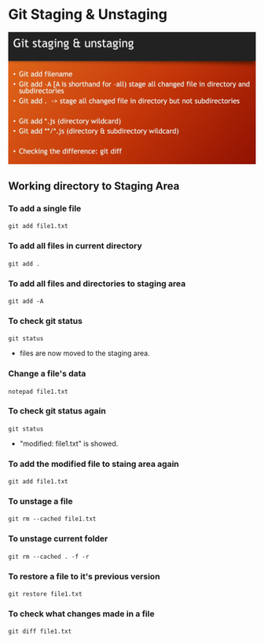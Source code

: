 # Git Staging & Unstaging




![Git Staging & Unstaging](./image/git_staging_unstaging.PNG)


## Working directory to Staging Area

### To add a single file
`git add file1.txt`

### To add all files in current directory
`git add .`

### To add all files and directories to staging area
`git add -A`

### To check git status
`git status`

* files are now moved to the staging area.

### Change a file's data
`notepad file1.txt`

### To check git status again
`git status`

* "modified: file1.txt" is showed.

### To add the modified file to staing area again
`git add file1.txt`

### To unstage a file
`git rm --cached file1.txt`

### To unstage current folder
`git rm --cached . -f -r`

### To restore a file to it's previous version
`git restore file1.txt`

### To check what changes made in a file
`git diff file1.txt`



